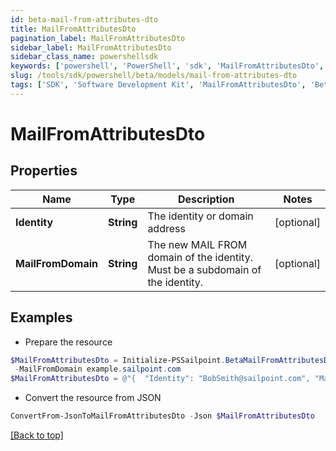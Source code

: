 ```yaml
---
id: beta-mail-from-attributes-dto
title: MailFromAttributesDto
pagination_label: MailFromAttributesDto
sidebar_label: MailFromAttributesDto
sidebar_class_name: powershellsdk
keywords: ['powershell', 'PowerShell', 'sdk', 'MailFromAttributesDto', 'BetaMailFromAttributesDto'] 
slug: /tools/sdk/powershell/beta/models/mail-from-attributes-dto
tags: ['SDK', 'Software Development Kit', 'MailFromAttributesDto', 'BetaMailFromAttributesDto']
---
```



# MailFromAttributesDto

## Properties

Name | Type | Description | Notes
------------ | ------------- | ------------- | -------------
**Identity** | **String** | The identity or domain address | [optional] 
**MailFromDomain** | **String** | The new MAIL FROM domain of the identity. Must be a subdomain of the identity. | [optional] 

## Examples

- Prepare the resource
```powershell
$MailFromAttributesDto = Initialize-PSSailpoint.BetaMailFromAttributesDto  -Identity BobSmith@sailpoint.com `
 -MailFromDomain example.sailpoint.com
$MailFromAttributesDto = @"{  "Identity": "BobSmith@sailpoint.com", "MailFromDomain": "example.sailpoint.com" }"@
```

- Convert the resource from JSON
```powershell
ConvertFrom-JsonToMailFromAttributesDto -Json $MailFromAttributesDto
```


[[Back to top]](#) 

